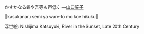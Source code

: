 かすかなる蝉や吾等も声低く
—[山口誓子](https://ja.wikipedia.org/wiki/山口誓子)

||kasukanaru semi ya ware-tō mo koe hikuku||

浮世絵: Nishijima Katsuyuki, River in the Sunset, Late 20th Century